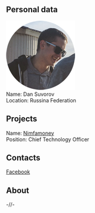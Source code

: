 ## Personal data
![ photo](photo/dan_suvorov.jpg)  
Name: Dan Suvorov  
Location: Russina Federation
## Projects 
Name: [Nimfamoney](../projects/nimfamoney.md)  
Position: Chief Technology Officer 
## Contacts
[Facebook](https://www.facebook.com/dsuvorov)  
## About
-//-
